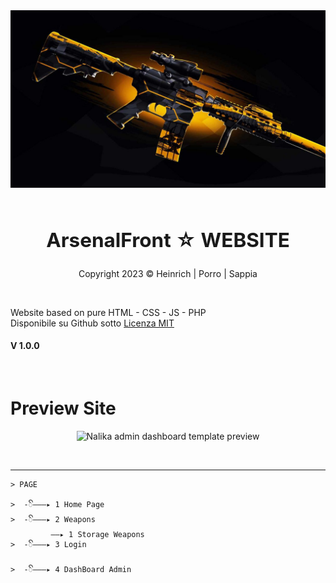 <!--IMG PRESENTAZIONE-->
<div align="center" style"border-radius:15px">
  <img src="ReadmeINT.jpg" style"width:100%;border-radius:15px">
</div>
&nbsp;

<!--TEXT PRESENTAZIONE-->
## <div align="center"><h2><b>ArsenalFront ☆ WEBSITE</b></h2></div>  
<div align="center"><p>Copyright 2023 © Heinrich | Porro | Sappia</p></div> 
&nbsp;

Website based on pure HTML - CSS - JS - PHP<br />
Disponibile su Github sotto <a href="LICENSE" target=" _blank">Licenza MIT</a> <br />
#### V 1.0.0
&nbsp;

# Preview Site
<div align="center"><p><img src="https://colorlib.com/wp/wp-content/uploads/sites/2/nalika-simple-free-bootstrap-admin-dashboard.jpg" alt="Nalika admin dashboard template preview"></p></div> 
&nbsp;

***
<!--INFORMATION-->
```
> PAGE

>  -ꦼ———▸ 1️ Home Page
>  -ꦼ———▸ 2 Weapons
         ——▸ 1 Storage Weapons
>  -ꦼ———▸ 3 Login

>  -ꦼ———▸ 4 DashBoard Admin
```
